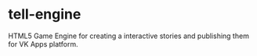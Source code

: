 # tell-engine

HTML5 Game Engine for creating a interactive stories and publishing them for VK Apps platform.